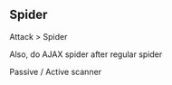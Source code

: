 
## Spider

Attack > Spider

Also, do AJAX spider after regular spider

Passive / Active scanner



